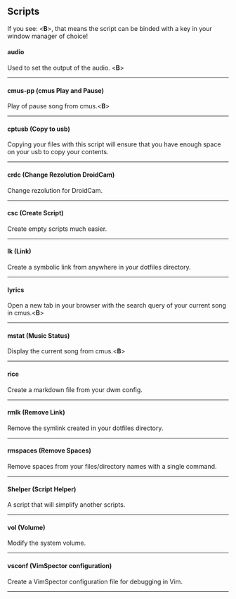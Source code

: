 ## Scripts

If you see: \<**B**\>, that means the script can be binded with a key in 
your window manager of choice!

#### audio
Used to set the output of the audio. \<**B**\>

---
#### cmus-pp (cmus Play and Pause)
Play of pause song from cmus.\<**B**\>

---
#### cptusb (Copy to usb)
Copying your files with this script will ensure that you have enough space on your usb to copy your contents.

---
#### crdc (Change Rezolution DroidCam)
Change rezolution for DroidCam.

---
#### csc (Create Script)
Create empty scripts much easier.

---
#### lk (Link)
Create a symbolic link from anywhere in your dotfiles directory.

---
#### lyrics 
Open a new tab in your browser with the search query of your current song in cmus.\<**B**\>

---
#### mstat (Music Status)
Display the current song from cmus.\<**B**\>

---
#### rice
Create a markdown file from your dwm config.

---
#### rmlk (Remove Link)
Remove the symlink created in your dotfiles directory.

---
#### rmspaces (Remove Spaces)
Remove spaces from your files/directory names with a single command.

---
#### Shelper (Script Helper)
A script that will simplify another scripts.

---
#### vol (Volume)
Modify the system volume.

---
#### vsconf (VimSpector configuration)
Create a VimSpector configuration file for debugging in Vim.

---
